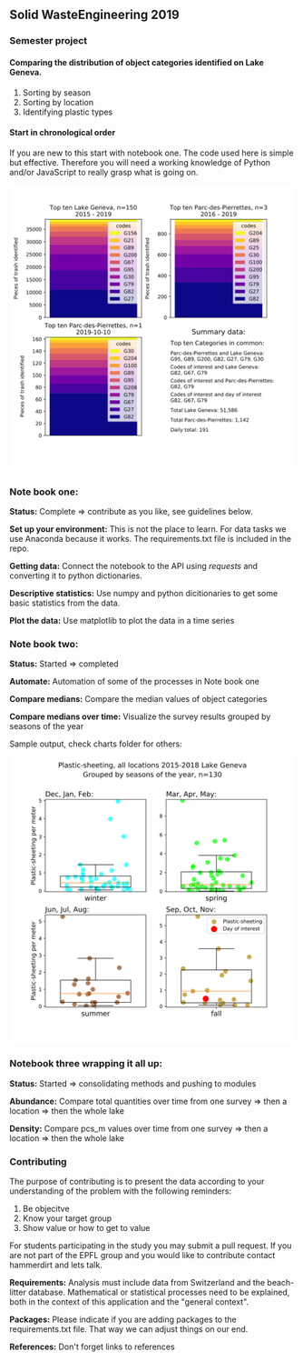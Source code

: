 ## Solid WasteEngineering 2019

### Semester project



#### Comparing the distribution of object categories identified on Lake Geneva.

1. Sorting by season
2. Sorting by location
3. Identifying plastic types

#### Start in chronological order

If you are new to this start with notebook one. The code used here is simple but effective. Therefore you will need a working knowledge of Python and/or JavaScript to really grasp what is going on.

![output](https://github.com/hammerdirt/SWE_2019/blob/master/Charts/Parc-des-PierrettesSummary.svg)

### Note book one:

__Status:__ Complete => contribute as you like, see guidelines below.

__Set up your environment:__ This is not the place to learn. For data tasks we use Anaconda because it works. The requirements.txt file is included in the repo.

__Getting data:__ Connect the notebook to the API using _requests_ and converting it to python dictionaries.

__Descriptive statistics:__ Use numpy and python dicitionaries to get some basic statistics from the data.

__Plot the data:__ Use matplotlib to plot the data in a time series


### Note book two:

__Status:__ Started => completed

__Automate:__ Automation of some of the processes in Note book one

__Compare medians:__ Compare the median values of object categories

__Compare medians over time:__ Visualize the survey results grouped by seasons of the year

Sample output, check charts folder for others:

 ![image of output](https://github.com/hammerdirt/SWE_2019/blob/master/Charts/G67bySeaonBoxPlot.svg)
 
### Notebook three wrapping it all up:

__Status:__ Started => consolidating methods and pushing to modules

__Abundance:__ Compare total quantities over time from one survey => then a location => then the whole lake

__Density:__ Compare pcs_m values over time from one survey => then a location => then the whole lake

### Contributing

The purpose of contributing is to present the data according to your understanding of the problem with the following reminders:

1. Be objecitve
2. Know your target group
3. Show value or how to get to value

For students participating in the study you may submit a pull request.  If you are not part of the EPFL group and you would like to contribute contact hammerdirt and lets talk.

__Requirements:__ Analysis must include data from Switzerland and the beach-litter database. Mathematical or statistical processes need to be explained, both in the context of this application and the "general context".

__Packages:__ Please indicate if you are adding packages to the requirements.txt file. That way we can adjust things on our end.

__References:__ Don't forget links to references 
